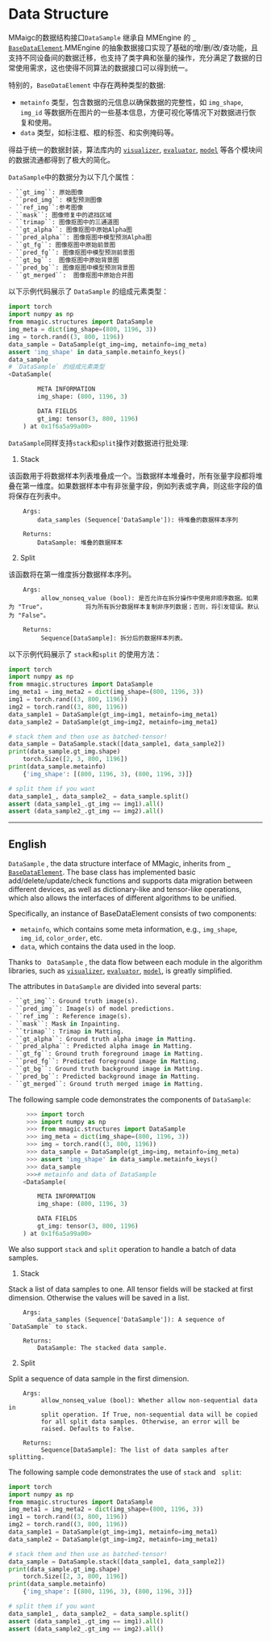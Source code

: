 # Data Structure

MMaigc的数据结构接口`DataSample` 继承自 MMEngine 的 [` BaseDataElement`](https://mmengine.readthedocs.io/zh_CN/latest/advanced_tutorials/data_element.html).MMEngine 的抽象数据接口实现了基础的增/删/改/查功能，且支持不同设备间的数据迁移，也支持了类字典和张量的操作，充分满足了数据的日常使用需求，这也使得不同算法的数据接口可以得到统一。

特别的，`BaseDataElement` 中存在两种类型的数据:

  -  `metainfo` 类型，包含数据的元信息以确保数据的完整性，如 `img_shape`, `img_id` 等数据所在图片的一些基本信息，方便可视化等情况下对数据进行恢复和使用。
  -  `data` 类型，如标注框、框的标签、和实例掩码等。

得益于统一的数据封装，算法库内的 [`visualizer`](https://mmagic.readthedocs.io/zh_CN/latest/user_guides/visualization.html), [`evaluator`](https://mmagic.readthedocs.io/zh_CN/latest/advanced_guides/evaluator.html), [`model`](https://mmagic.readthedocs.io/zh_CN/latest/howto/models.html) 等各个模块间的数据流通都得到了极大的简化。

`DataSample`中的数据分为以下几个属性：

```python
- ``gt_img``: 原始图像
- ``pred_img``: 模型预测图像
- ``ref_img``:参考图像
- ``mask``: 图像修复中的遮挡区域
- ``trimap``: 图像抠图中的三通道图
- ``gt_alpha``: 图像抠图中原始Alpha图
- ``pred_alpha``: 图像抠图中模型预测Alpha图
- ``gt_fg``: 图像抠图中原始前景图
- ``pred_fg``: 图像抠图中模型预测前景图
- ``gt_bg``:  图像抠图中原始背景图
- ``pred_bg``: 图像抠图中模型预测背景图
- ``gt_merged``:  图像抠图中原始合并图
```

以下示例代码展示了 `DataSample` 的组成元素类型：

```python
import torch
import numpy as np
from mmagic.structures import DataSample
img_meta = dict(img_shape=(800, 1196, 3))
img = torch.rand((3, 800, 1196))
data_sample = DataSample(gt_img=img, metainfo=img_meta)
assert 'img_shape' in data_sample.metainfo_keys()
data_sample   
# `DataSample` 的组成元素类型
<DataSample(

        META INFORMATION
        img_shape: (800, 1196, 3)

        DATA FIELDS
        gt_img: tensor(3, 800, 1196)
    ) at 0x1f6a5a99a00>
```

`DataSample`同样支持`stack`和`split`操作对数据进行批处理:



1. Stack

该函数用于将数据样本列表堆叠成一个。当数据样本堆叠时，所有张量字段都将堆叠在第一维度。如果数据样本中有非张量字段，例如列表或字典，则这些字段的值将保存在列表中。

        Args:
            data_samples (Sequence['DataSample']): 待堆叠的数据样本序列
    
        Returns:
            DataSample: 堆叠的数据样本

2. Split

该函数将在第一维度拆分数据样本序列。

```
	Args:
         allow_nonseq_value (bool): 是否允许在拆分操作中使用非顺序数据。如果为 "True"，			将为所有拆分数据样本复制非序列数据；否则，将引发错误。默认为 "False"。

    Returns:
         Sequence[DataSample]: 拆分后的数据样本列表。
```

以下示例代码展示了 `stack`和`split` 的使用方法：

```py
import torch
import numpy as np
from mmagic.structures import DataSample
img_meta1 = img_meta2 = dict(img_shape=(800, 1196, 3))
img1 = torch.rand((3, 800, 1196))
img2 = torch.rand((3, 800, 1196))
data_sample1 = DataSample(gt_img=img1, metainfo=img_meta1)
data_sample2 = DataSample(gt_img=img2, metainfo=img_meta1)
```

```py
# stack them and then use as batched-tensor!
data_sample = DataSample.stack([data_sample1, data_sample2])
print(data_sample.gt_img.shape)
    torch.Size([2, 3, 800, 1196])
print(data_sample.metainfo)
    {'img_shape': [(800, 1196, 3), (800, 1196, 3)]}

# split them if you want
data_sample1_, data_sample2_ = data_sample.split()
assert (data_sample1_.gt_img == img1).all()
assert (data_sample2_.gt_img == img2).all()
```



---

## English

`DataSample` , the data structure interface of MMagic, inherits from [` BaseDataElement`](https://mmengine.readthedocs.io/en/latest/advanced_tutorials/data_element.html). The base class has implemented basic add/delete/update/check functions and supports data migration between different devices, as well as dictionary-like and tensor-like operations, which also allows the interfaces of different algorithms to be unified.

 Specifically, an instance of BaseDataElement consists of two components: 

  - ``metainfo``, which contains some meta information,
    e.g., `img_shape`, `img_id`, `color_order`, etc.
  - ``data``, which contains the data used in the loop.

Thanks to ` DataSample` , the data flow between each module in the algorithm libraries, such as [`visualizer`](https://mmagic.readthedocs.io/en/latest/user_guides/visualization.html), [`evaluator`](https://mmagic.readthedocs.io/en/latest/advanced_guides/evaluator.html), [`model`](https://mmagic.readthedocs.io/en/latest/howto/models.html), is greatly simplified.



The attributes in ``DataSample`` are divided into several parts:

```python
- ``gt_img``: Ground truth image(s).
- ``pred_img``: Image(s) of model predictions.
- ``ref_img``: Reference image(s).
- ``mask``: Mask in Inpainting.
- ``trimap``: Trimap in Matting.
- ``gt_alpha``: Ground truth alpha image in Matting.
- ``pred_alpha``: Predicted alpha image in Matting.
- ``gt_fg``: Ground truth foreground image in Matting.
- ``pred_fg``: Predicted foreground image in Matting.
- ``gt_bg``: Ground truth background image in Matting.
- ``pred_bg``: Predicted background image in Matting.
- ``gt_merged``: Ground truth merged image in Matting.
```

The following sample code demonstrates the components of `DataSample`:


```python
     >>> import torch
     >>> import numpy as np
     >>> from mmagic.structures import DataSample
     >>> img_meta = dict(img_shape=(800, 1196, 3))
     >>> img = torch.rand((3, 800, 1196))
     >>> data_sample = DataSample(gt_img=img, metainfo=img_meta)
     >>> assert 'img_shape' in data_sample.metainfo_keys()
     >>> data_sample
	 >>># metainfo and data of DataSample         
    <DataSample(

        META INFORMATION
        img_shape: (800, 1196, 3)

        DATA FIELDS
        gt_img: tensor(3, 800, 1196)
    ) at 0x1f6a5a99a00>
```

  We also support `stack` and `split` operation to handle a batch of data samples.

1. Stack

Stack a list of data samples to one. All tensor fields will be stacked at first dimension. Otherwise the values will be saved in a list.

        Args:
            data_samples (Sequence['DataSample']): A sequence of `DataSample` to stack.
    
        Returns:
            DataSample: The stacked data sample.

2. Split

Split a sequence of data sample in the first dimension.

```
	Args:
         allow_nonseq_value (bool): Whether allow non-sequential data in
         split operation. If True, non-sequential data will be copied
         for all split data samples. Otherwise, an error will be
         raised. Defaults to False.

    Returns:
         Sequence[DataSample]: The list of data samples after splitting.
```

The following sample code demonstrates the use of `stack` and ` split`:

```py
import torch
import numpy as np
from mmagic.structures import DataSample
img_meta1 = img_meta2 = dict(img_shape=(800, 1196, 3))
img1 = torch.rand((3, 800, 1196))
img2 = torch.rand((3, 800, 1196))
data_sample1 = DataSample(gt_img=img1, metainfo=img_meta1)
data_sample2 = DataSample(gt_img=img2, metainfo=img_meta1)
```

```py
# stack them and then use as batched-tensor!
data_sample = DataSample.stack([data_sample1, data_sample2])
print(data_sample.gt_img.shape)
    torch.Size([2, 3, 800, 1196])
print(data_sample.metainfo)
    {'img_shape': [(800, 1196, 3), (800, 1196, 3)]}

# split them if you want
data_sample1_, data_sample2_ = data_sample.split()
assert (data_sample1_.gt_img == img1).all()
assert (data_sample2_.gt_img == img2).all()
```